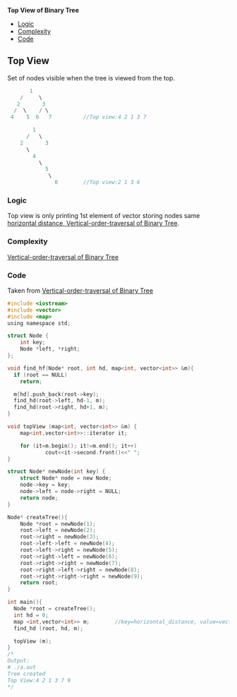 **Top View of Binary Tree**
- [Logic](#l)
- [Complexity](#co)
- [Code](#c)

## Top View
Set of nodes visible when the tree is viewed from the top.
```c
       1
    /     \
   2       3
  /  \    / \
 4    5  6   7          //Top view:4 2 1 3 7

        1
      /   \
    2       3
      \
        4  
          \
            5
             \
               6        //Top view:2 1 3 6
```

<a name=l></a>
### Logic
Top view is only printing 1st element of vector storing nodes same [horizontal distance, Vertical-order-traversal of Binary Tree](/DS_Questions/Data_Structures/Trees/BinaryTree/Traversal/Vertical_Order_Traversal.md).

<a name=co></a>
### Complexity
[Vertical-order-traversal of Binary Tree](/DS_Questions/Data_Structures/Trees/BinaryTree/Traversal/Vertical_Order_Traversal.md)
 
<a name=c></a>
### Code
Taken from [Vertical-order-traversal of Binary Tree](/DS_Questions/Data_Structures/Trees/BinaryTree/Traversal/Vertical_Order_Traversal.md)
```c
#include <iostream>
#include <vector>
#include <map>
using namespace std;

struct Node {
    int key;
    Node *left, *right;
};

void find_hf(Node* root, int hd, map<int, vector<int>> &m){
  if (root == NULL)
    return;

  m[hd].push_back(root->key);
  find_hd(root->left, hd-1, m);
  find_hd(root->right, hd+1, m);
}

void topView (map<int, vector<int>> &m) {
    map<int,vector<int>>::iterator it;

    for (it=m.begin(); it!=m.end(); it++)
            cout<<it->second.front()<<" ";
}

struct Node* newNode(int key) {
    struct Node* node = new Node;
    node->key = key;
    node->left = node->right = NULL;
    return node;
}

Node* createTree(){
    Node *root = newNode(1);
    root->left = newNode(2);
    root->right = newNode(3);
    root->left->left = newNode(4);
    root->left->right = newNode(5);
    root->right->left = newNode(6);
    root->right->right = newNode(7);
    root->right->left->right = newNode(8);
    root->right->right->right = newNode(9);
    return root;
}

int main(){
  Node *root = createTree();
  int hd = 0;
  map <int,vector<int>> m;        //key=horizontal_distance, value=vector storing all nodes having 'key' horizontal distance
  find_hd (root, hd, m);

  topView (m);
}
/*
Output:
# ./a.out 
Tree created
Top View:4 2 1 3 7 9
*/
```
